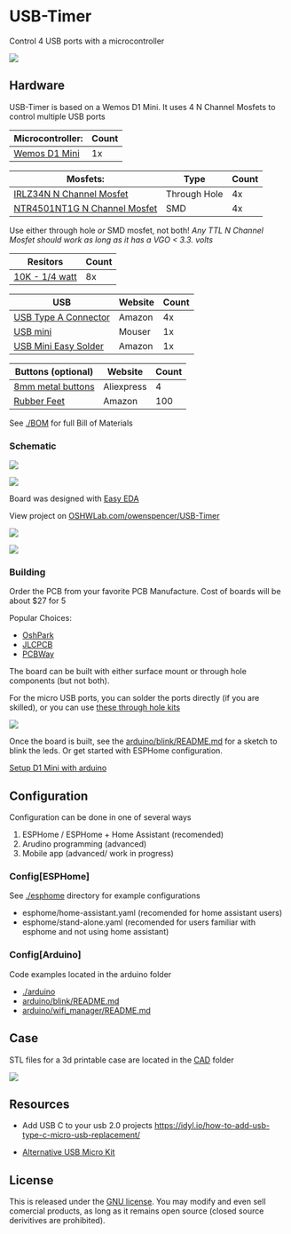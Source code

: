# USB-Timer

Control 4 USB ports with a microcontroller

![](https://i.imgur.com/fN3Y8YD.png)


## Hardware

USB-Timer is based on a Wemos D1 Mini. It uses 4 N Channel Mosfets to control multiple USB ports

| **Microcontroller**: | Count | 
| --- | --- |
| [Wemos D1 Mini](https://www.amazon.com/MakerFocus-NodeMcu-Development-ESP8266-Compatible/dp/B07KW54YSK) | 1x | 


| **Mosfets**: | Type | Count | 
| --- | --- | --- | 
| [IRLZ34N N Channel Mosfet ](https://www.amazon.com/BOJACK-IRLZ34N-IRLZ34NPBF-N-Channel-transistors/dp/B08L8S3154) |Through Hole| 4x|
| [NTR4501NT1G N Channel Mosfet](https://www.mouser.com/ProductDetail/863-NTR4501NT1G) |SMD | 4x |

Use either through hole _or_ SMD mosfet, not both!
*Any TTL N Channel Mosfet should work as long as it has a VGO < 3.3. volts*


| **Resitors**  | Count | 
| ---  | --- | 
| [10K - 1/4 watt](https://www.mouser.com/ProductDetail/Vishay-Beyschlag/MBA02040C1002FC100?qs=nlQjf3QnJCoHnMMMaOw%2FFA%3D%3D) | 8x | 

| **USB** | Website | Count |
| --- | --- | --- |
| [USB Type A Connector](https://www.amazon.com/gp/product/B00H51E7B0/ref=ewc_pr_img_3?smid=ATVPDKIKX0DER&psc=1) | Amazon | 4x | 
| [USB mini](https://www.mouser.com/ProductDetail/798-ZX62D-B-5PA830) | Mouser | 1x | 
| [USB Mini Easy Solder](https://www.amazon.com/Micro-Interface-Adapter-Breakout-Module/dp/B07B5ZDLJY/ref=sr_1_5?crid=1STON25BNGX2E&keywords=micro+usb+header&qid=1658890928&sprefix=micro+usb+header%2Caps%2C181&sr=8-5) | Amazon | 1x | 


| **Buttons (optional)** | Website | Count | 
| --- | --- | --- |
| [8mm metal buttons](https://www.aliexpress.com/item/3256801677651364.html?spm=a2g0o.productlist.0.0.169c62f1N2n2FT&algo_pvid=c18aeb60-fc17-4477-b9e9-b930d34a5b91&algo_exp_id=c18aeb60-fc17-4477-b9e9-b930d34a5b91-5&pdp_ext_f=%7B%22sku_id%22%3A%2212000017904710697%22%7D&pdp_npi=2%40dis%21USD%210.91%210.68%21%21%21%21%21%402101d8b516622380113308192e6a4d%2112000017904710697%21sea&curPageLogUid=412udmnHGEBC) | Aliexpress | 4
| [Rubber Feet](https://www.amazon.com/gp/product/B07G86DL1L/ref=ppx_yo_dt_b_asin_title_o00_s00?ie=UTF8&psc=1) | Amazon | 100| 

See [./BOM](./BOM) for full Bill of Materials

### Schematic

![](https://imgur.com/FSzB65R.png)

![](https://imgur.com/ZkSwsCX.png)


Board was designed with [Easy EDA](https://easyeda.com/)

View project on [OSHWLab.com/owenspencer/USB-Timer](https://oshwlab.com/owenspencer/USB-Timer)

![](https://i.imgur.com/y102LIr.png)

![](https://i.imgur.com/PML6dVw.png)

### Building

Order the PCB from your favorite PCB Manufacture. Cost of boards will be about $27 for 5

Popular Choices: 
- [OshPark](https://oshpark.com/)
- [JLCPCB](https://jlcpcb.com/)
- [PCBWay](https://www.pcbway.com/)


The board can be built with either surface mount or through hole components (but not both). 

For the micro USB ports, you can solder the ports directly (if you are skilled), or you can use [these through hole kits](https://www.amazon.com/gp/product/B07KS1RPMP/ref=ewc_pr_img_2?smid=AB5D7200EYCEL&psc=1)

![](https://m.media-amazon.com/images/I/512k+5LeVmL._AC_SX679_.jpg)


Once the board is built, see the [arduino/blink/README.md](arduino/blink/README.md]) for a sketch to blink the leds. Or get started with ESPHome configuration. 


[Setup D1 Mini with arduino](https://www.instructables.com/Programming-the-WeMos-Using-Arduino-SoftwareIDE/)  


## Configuration

Configuration can be done in one of several ways

1. ESPHome / ESPHome + Home Assistant (recomended)
2. Arudino programming (advanced)
3. Mobile app (advanced/ work in progress)

### Config[ESPHome]

See [./esphome](./esphome/) directory for example configurations

- esphome/home-assistant.yaml (recomended for home assistant users)
- esphome/stand-alone.yaml (recomended for users familiar with esphome and not using home assistant)

### Config[Arduino]


Code examples located in the arduino folder

- [./arduino](./arduino)  
- [arduino/blink/README.md](arduino/blink/README.md])  
- [arduino/wifi_manager/README.md](arduino/wifi_manager/README.md])  



## Case

STL files for a 3d printable case are located in the [CAD](./CAD/) folder

![](https://media.giphy.com/media/WjviqmvAURGXarPrWy/giphy.gif)

## Resources

- Add USB C to your usb 2.0 projects https://idyl.io/how-to-add-usb-type-c-micro-usb-replacement/

- [Alternative USB Micro Kit](https://www.amazon.com/Teansic-24Models-Connector-Connectors-Samsung/dp/B089Q99ZHS/ref=rvi_sccl_9/143-4724926-0549058?pd_rd_w=4MUv2&content-id=amzn1.sym.f5690a4d-f2bb-45d9-9d1b-736fee412437&pf_rd_p=f5690a4d-f2bb-45d9-9d1b-736fee412437&pf_rd_r=SZ5G8YWDVHCMYY0A08T3&pd_rd_wg=fNmXg&pd_rd_r=b785f370-4089-4836-be14-47600cf287e0&pd_rd_i=B089Q99ZHS&psc=1)


## License

This is released under the [GNU license](https://choosealicense.com/licenses/gpl-3.0/). 
You may modify and even sell comercial products, as long as it remains open source (closed source derivitives are prohibited). 
